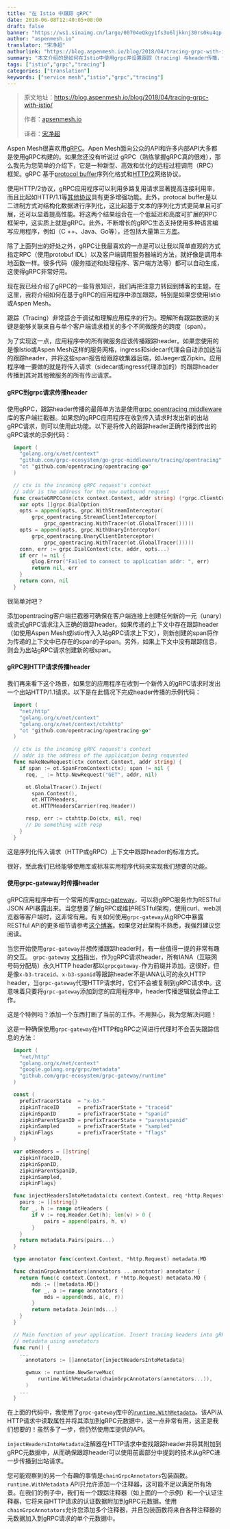 ```yaml
---
title: "在 Istio 中跟踪 gRPC"
date: 2018-06-08T12:40:05+08:00
draft: false
banner: "https://ws1.sinaimg.cn/large/00704eQkgy1fs3o6ljkknj30rs0ku4qp.jpg"
author: "aspenmesh.io"
translator: "宋净超"
authorlink: "https://blog.aspenmesh.io/blog/2018/04/tracing-grpc-with-istio/"
summary: "本文介绍的是如何在Istio中使用grpc并设置跟踪（tracing）与header传播，包括gRPC到grpc请求传播header、gRPC到HTTP请求传播header、使用grpc-gateway时传播header等"
tags: ["istio","grpc","tracing"]
categories: ["translation"]
keywords: ["service mesh","istio","grpc","tracing"]
---
```


> 原文地址：<https://blog.aspenmesh.io/blog/2018/04/tracing-grpc-with-istio/>
>
> 作者：[apsenmesh.io](https://aspenmesh.io)
>
> 译者：[宋净超](https://jimmysong.io)

Aspen Mesh很喜欢用[gRPC](https://grpc.io/docs/)。Apen Mesh面向公众的API和许多内部API大多都是使用gRPC构建的。如果您还没有听说过 gRPC（熟练掌握gRPC真的很难），那么我先为您简单的介绍下，它是一种新型、高效和优化的远程过程调用（RPC）框架。gRPC 基于[protocol buffer](https://developers.google.com/protocol-buffers/)序列化格式和[HTTP/2](https://http2.github.io/)网络协议。

使用HTTP/2协议，gRPC应用程序可以利用多路复用请求显著提高连接利用率，而且比起如HTTP/1.1等[其他协议](https://http2.github.io/faq/)具有更多增强功能。此外，protocal buffer是以二进制方式对结构化数据进行序列化，这比起基于文本的序列化方式更简单且可扩展，还可以显着提高性能。将这两个结果组合在一个低延迟和高度可扩展的RPC框架中，这实质上就是gRPC。此外，不断增长的gRPC生态支持使用多种语言编写应用程序，例如（C ++、Java、Go等），还包括大量第三方[库](https://github.com/grpc-ecosystem)。

除了上面列出的好处之外，gRPC让我最喜欢的一点是可以让我以简单直观的方式指定RPC（使用protobuf IDL）以及客户端调用服务器端的方法，就好像是调用本地函数一样。很多代码（服务描述和处理程序、客户端方法等）都可以自动生成，这使得gRPC非常好用。

现在我已经介绍了gRPC的一些背景知识，我们再把注意力转回到博客的主题。在这里，我将介绍如何在基于gRPC的应用程序中添加跟踪，特别是如果您使用Istio或Aspen Mesh。

跟踪（Tracing）非常适合于调试和理解应用程序的行为。理解所有跟踪数据的关键是能够关联来自与单个客户端请求相关的多个不同微服务的跨度（span）。

为了实现这一点，应用程序中的所有微服务应该传播跟踪header。如果您使用的是像Istio或Aspen Mesh这样的服务网格，ingress和sidecar代理会自动添加适当的跟踪header，并将这些span报告给跟踪收集器后端，如Jaeger或Zipkin。应用程序唯一要做的就是将传入请求（sidecar或ingress代理添加的）的跟踪header传播到其对其他微服务的所有传出请求。

#### gRPC到grpc请求传播header

使用gRPC，跟踪header传播的最简单方法是使用[grpc opentracing middleware](https://github.com/grpc-ecosystem/go-grpc-middleware/tree/master/tracing/opentracing)库的客户端拦截器。如果您的gRPC应用程序在收到传入请求时发出新的出站gRPC请求，则可以使用此功能。以下是将传入的跟踪header正确传播到传出的gRPC请求的示例代码：

```go
  import (
    "golang.org/x/net/context"
    "github.com/grpc-ecosystem/go-grpc-middleware/tracing/opentracing"
    "ot "github.com/opentracing/opentracing-go"
  )

  // ctx is the incoming gRPC request's context
  // addr is the address for the new outbound request
  func createGRPCConn(ctx context.Context, addr string) (*grpc.ClientConn, error) {
  	var opts []grpc.DialOption
  	opts = append(opts, grpc.WithStreamInterceptor(
  		grpc_opentracing.StreamClientInterceptor(
  			grpc_opentracing.WithTracer(ot.GlobalTracer()))))
  	opts = append(opts, grpc.WithUnaryInterceptor(
  		grpc_opentracing.UnaryClientInterceptor(
  			grpc_opentracing.WithTracer(ot.GlobalTracer()))))
  	conn, err := grpc.DialContext(ctx, addr, opts...)
  	if err != nil {
  		glog.Error("Failed to connect to application addr: ", err)
  		return nil, err
  	}
  	return conn, nil
  }
```

很简单对吧？

添加opentracing客户端拦截器可确保在客户端连接上创建任何新的一元（unary）或流式gRPC请求注入正确的跟踪header。如果传递的上下文中存在跟踪header（如使用Aspen Mesh或Istio传入入站gRPC请求上下文），则新创建的span将作为传递的上下文中已存在的span的子span。另外，如果上下文中没有跟踪信息，则会为出站gRPC请求创建新的根span。

#### gRPC到HTTP请求传播header

我们再来看下这个场景，如果您的应用程序在收到一个新传入的gRPC请求时发出一个出站HTTP/1.1请求。以下是在此情况下完成header传播的示例代码：

```go
  import (
    "net/http"
    "golang.org/x/net/context"
    "golang.org/x/net/context/ctxhttp"
    "ot "github.com/opentracing/opentracing-go"
  )

  // ctx is the incoming gRPC request's context
  // addr is the address of the application being requested
  func makeNewRequest(ctx context.Context, addr string) {
    if span := ot.SpanFromContext(ctx); span != nil {
      req, _ := http.NewRequest("GET", addr, nil)

      ot.GlobalTracer().Inject(
        span.Context(),
        ot.HTTPHeaders,
        ot.HTTPHeadersCarrier(req.Header))

      resp, err := ctxhttp.Do(ctx, nil, req)
      // Do something with resp
    }
  }
```

这是序列化传入请求（HTTP或gRPC）上下文中跟踪header的标准方式。

很好，至此我们已经能够使用库或标准实用程序代码来实现我们想要的功能。

#### 使用grpc-gateway时传播header

gRPC应用程序中有一个常用的库[grpc-gateway](https://github.com/grpc-ecosystem/grpc-gateway)，可以将gRPC服务作为RESTful JSON API暴露出来。当您想要了解gRPC或维护RESTful架构，使用curl、web浏览器等客户端时，这非常有用。有关如何使用`grpc-gateway`从gRPC中暴露RESTful API的更多细节请参考[这个博客](https://coreos.com/blog/grpc-protobufs-swagger.html)。如果您对此架构不熟悉，我强烈建议您阅读。

当您开始使用`grpc-gateway`并想传播跟踪header时，有一些值得一提的非常有趣的交互。 `grpc-gateway` [文档](https://github.com/grpc-ecosystem/grpc-gateway#mapping-grpc-to-http)指出，作为gRPC请求header，所有IANA（互联网号码分配局）永久HTTP header都以`grpcgateway-`作为前缀并添加。这很好，但是像`x-b3-traceid`、`x-b3-spanid`等跟踪header不是IANA认可的永久HTTP header，当`grpc-gateway`代理HTTP请求时，它们不会被复制到gRPC请求中。这意味着只要将`grpc-gateway`添加到您的应用程序中，header传播逻辑就会停止工作。

这是个特例吗？添加一个东西打断了当前的工作。不用担心，我为您解决问题！

这是一种确保使用`grpc-gateway`在HTTP和gRPC之间进行代理时不会丢失跟踪信息的方法：

```go
  import (
    "net/http"
    "golang.org/x/net/context"
    "google.golang.org/grpc/metadata"
    "github.com/grpc-ecosystem/grpc-gateway/runtime"
  )

  const (
  	prefixTracerState  = "x-b3-"
  	zipkinTraceID      = prefixTracerState + "traceid"
  	zipkinSpanID       = prefixTracerState + "spanid"
  	zipkinParentSpanID = prefixTracerState + "parentspanid"
  	zipkinSampled      = prefixTracerState + "sampled"
  	zipkinFlags        = prefixTracerState + "flags"
  )

  var otHeaders = []string{
  	zipkinTraceID,
  	zipkinSpanID,
  	zipkinParentSpanID,
  	zipkinSampled,
  	zipkinFlags}

  func injectHeadersIntoMetadata(ctx context.Context, req *http.Request) metadata.MD {
  	pairs := []string{}
  	for _, h := range otHeaders {
  		if v := req.Header.Get(h); len(v) > 0 {
  			pairs = append(pairs, h, v)
  		}
  	}
  	return metadata.Pairs(pairs...)
  }

  type annotator func(context.Context, *http.Request) metadata.MD

  func chainGrpcAnnotators(annotators ...annotator) annotator {
  	return func(c context.Context, r *http.Request) metadata.MD {
  		mds := []metadata.MD{}
  		for _, a := range annotators {
  			mds = append(mds, a(c, r))
  		}
  		return metadata.Join(mds...)
  	}
  }

  // Main function of your application. Insert tracing headers into gRPC
  // metadata using annotators
  func run() {
    ...
	  annotators := []annotator{injectHeadersIntoMetadata}

	  gwmux := runtime.NewServeMux(
		  runtime.WithMetadata(chainGrpcAnnotators(annotators...)),
	  )
    ...
  }
```

在上面的代码中，我使用了`grpc-gateway`库中的[`runtime.WithMetadata`](https://github.com/grpc-ecosystem/grpc-gateway/blob/master/runtime/mux.go#L88)。该API从HTTP请求中读取属性并将其添加到gRPC元数据中，这一点非常有用，这正是我们想要的！虽然多了一步，但仍然使用库提供的API。

`injectHeadersIntoMetadata`注解器在HTTP请求中查找跟踪header并将其附加到gRPC元数据中，从而确保跟踪header可以使用前面部分中提到的技术从gRPC进一步传播到出站请求。

您可能观察到的另一个有趣的事情是`chainGrpcAnnotators`包装函数。`runtime.WithMetadata` API只允许添加一个注释器，这可能不足以满足所有场景。在我们的例子中，我们有一个跟踪注释器（如上面的一个示例）和一个认证注释器，它将来自HTTP请求的认证数据附加到gRPC元数据。使用`chainGrpcAnnotators`允许您添加多个注释器，并且包装函数将来自各种注释器的元数据加入到gRPC请求的单个元数据中。